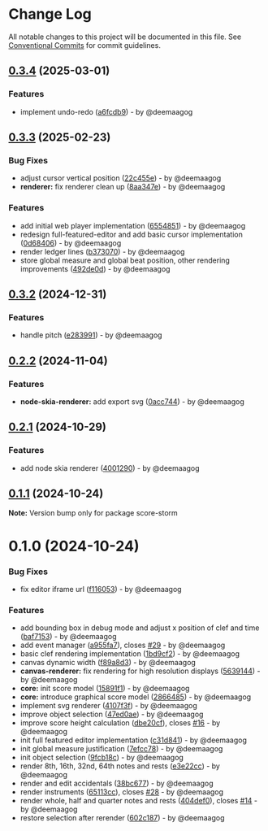 # Change Log

All notable changes to this project will be documented in this file.
See [Conventional Commits](https://conventionalcommits.org) for commit guidelines.

## [0.3.4](https://github.com/deemaagog/score-storm/compare/v0.3.3...v0.3.4) (2025-03-01)

### Features

* implement undo-redo ([a6fcdb9](https://github.com/deemaagog/score-storm/commit/a6fcdb947a5dbb7c7590821a4787c1f1f0bf9e78)) - by @deemaagog

## [0.3.3](https://github.com/deemaagog/score-storm/compare/v0.3.2...v0.3.3) (2025-02-23)

### Bug Fixes

* adjust cursor vertical position ([22c455e](https://github.com/deemaagog/score-storm/commit/22c455e668b105486666455962a3f83c064ac470)) - by @deemaagog
* **renderer:** fix renderer clean up ([8aa347e](https://github.com/deemaagog/score-storm/commit/8aa347e772978d1fa7761b432dd9d36261899816)) - by @deemaagog

### Features

* add initial web player implementation ([6554851](https://github.com/deemaagog/score-storm/commit/6554851a0c969a07a30dfd6a4546a21a6063cb3b)) - by @deemaagog
* redesign full-featured-editor and add basic cursor implementation ([0d68406](https://github.com/deemaagog/score-storm/commit/0d6840656f60e631d77e0bae9a6e9f9436ac9f65)) - by @deemaagog
* render ledger lines ([b373070](https://github.com/deemaagog/score-storm/commit/b373070c4fe7ee5964a7ce73bb6511aa94fb9677)) - by @deemaagog
* store global measure and global beat position, other rendering improvements ([492de0d](https://github.com/deemaagog/score-storm/commit/492de0d1766d8edd41f3e064ffa74d356f0ff05d)) - by @deemaagog

## [0.3.2](https://github.com/deemaagog/score-storm/compare/v0.2.2...v0.3.2) (2024-12-31)

### Features

* handle pitch ([e283991](https://github.com/deemaagog/score-storm/commit/e283991625413de76979cc675966bec60d3ec5eb)) - by @deemaagog

## [0.2.2](https://github.com/deemaagog/score-storm/compare/v0.2.1...v0.2.2) (2024-11-04)

### Features

* **node-skia-renderer:** add export svg ([0acc744](https://github.com/deemaagog/score-storm/commit/0acc744e32a97d91197dd17c4615ef4a1725dfe5)) - by @deemaagog

## [0.2.1](https://github.com/deemaagog/score-storm/compare/v0.1.1...v0.2.1) (2024-10-29)

### Features

* add node skia renderer ([4001290](https://github.com/deemaagog/score-storm/commit/4001290984e617494d2fb5f952312ddba05b6d88)) - by @deemaagog

## [0.1.1](https://github.com/deemaagog/score-storm/compare/v0.1.0...v0.1.1) (2024-10-24)

**Note:** Version bump only for package score-storm

# 0.1.0 (2024-10-24)

### Bug Fixes

* fix editor iframe url ([f116053](https://github.com/deemaagog/score-storm/commit/f116053ff59554edb2f39cd346137b03e558fb56)) - by @deemaagog

### Features

* add  bounding box in debug mode and adjust x position of clef and time ([baf7153](https://github.com/deemaagog/score-storm/commit/baf7153cdd90a93d202f10aef1920b40b0d16ebb)) - by @deemaagog
* add event manager ([a955fa7](https://github.com/deemaagog/score-storm/commit/a955fa7e8ce8dce62d3d2945f69fbf6d30fbfaef)), closes [#29](https://github.com/deemaagog/score-storm/issues/29) - by @deemaagog
* basic clef rendering implementation ([1bd9cf2](https://github.com/deemaagog/score-storm/commit/1bd9cf28619b038889adf5eed41e1d4bc00682e2)) - by @deemaagog
* canvas dynamic width ([f89a8d3](https://github.com/deemaagog/score-storm/commit/f89a8d32316ee5dc53d929d5b01b1bf44c0be803)) - by @deemaagog
* **canvas-renderer:** fix rendering for high resolution displays ([5639144](https://github.com/deemaagog/score-storm/commit/5639144fc277c84ea48065be76a57c4acf83dcc6)) - by @deemaagog
* **core:** init score model ([15891f1](https://github.com/deemaagog/score-storm/commit/15891f13bfe62f293230e3ad51b4ccbadade69b5)) - by @deemaagog
* **core:** introduce graphical score model ([2866485](https://github.com/deemaagog/score-storm/commit/28664858b656768cd4e7e24ac1f3ece4049cfefe)) - by @deemaagog
* implement svg renderer ([4107f3f](https://github.com/deemaagog/score-storm/commit/4107f3fdb0c7c4a9e4a9ced5f56a6f4a0393f9c6)) - by @deemaagog
* improve object selection ([47ed0ae](https://github.com/deemaagog/score-storm/commit/47ed0ae9cc8aa922d7c8ef699407911a6775eb9a)) - by @deemaagog
* improve score height calculation ([dbe20cf](https://github.com/deemaagog/score-storm/commit/dbe20cff579e3c73a6cda3478e6c4993a8473d08)), closes [#16](https://github.com/deemaagog/score-storm/issues/16) - by @deemaagog
* init full featured editor implementation ([c31d841](https://github.com/deemaagog/score-storm/commit/c31d8410a36ce78529f2530f90fb7edca2a4fe89)) - by @deemaagog
* init global measure justification ([7efcc78](https://github.com/deemaagog/score-storm/commit/7efcc78b61872e07a9b01bfeda5ae6a6fe2fb750)) - by @deemaagog
* init object selection ([9fcb18c](https://github.com/deemaagog/score-storm/commit/9fcb18c876d155ce4b9d7c77d5f7daf2cad61ab7)) - by @deemaagog
* render 8th, 16th, 32nd, 64th notes and rests ([e3e22cc](https://github.com/deemaagog/score-storm/commit/e3e22ccaaff183af7294925ac4abcfdbc6a019c9)) - by @deemaagog
* render and edit accidentals ([38bc677](https://github.com/deemaagog/score-storm/commit/38bc67781273a7245194c152846aa5edc1613fcc)) - by @deemaagog
* render instruments ([65113cc](https://github.com/deemaagog/score-storm/commit/65113cc2e14a16ff5f08ed0f4d0d29d233804f18)), closes [#28](https://github.com/deemaagog/score-storm/issues/28) - by @deemaagog
* render whole, half and quarter notes and rests ([404def0](https://github.com/deemaagog/score-storm/commit/404def0a6ab194016feafd66eed5181bb064c339)), closes [#14](https://github.com/deemaagog/score-storm/issues/14) - by @deemaagog
* restore selection after rerender ([602c187](https://github.com/deemaagog/score-storm/commit/602c18756beae9c11152753af3186343872470a7)) - by @deemaagog

